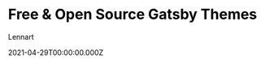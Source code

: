 ---
title: Free & Open Source Gatsby Themes
github: https://github.com/LekoArts/gatsby-themes
demo: https://themes.lekoarts.de/
license: MIT
author: Lennart
author_link: ''
date: 2021-04-29T00:00:00.000Z
ssg:
  - Gatsby
cms: null
css: null
category:
  - Portfolio
description: null
draft: true
publish_date: '2019-07-04T19:09:25Z'
update_date: '2022-12-08T14:01:47Z'
github_star: 1767
github_fork: 553
---
